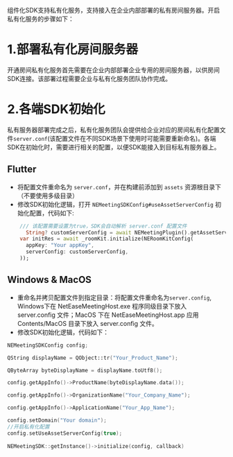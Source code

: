 组件化SDK支持私有化服务，支持接入在企业内部部署的私有房间服务器。开启私有化服务的步骤如下：
 
# 1.部署私有化房间服务器
 
开通房间私有化服务首先需要在企业内部部署企业专用的房间服务器，以供房间SDK连接。该部署过程需要企业与私有化服务团队协作完成。
 
# 2.各端SDK初始化
 
私有服务器部署完成之后，私有化服务团队会提供给企业对应的房间私有化配置文件`server.conf`(该配置文件在不同SDK场景下使用时可能需要重新命名)。各端SDK在初始化时，需要进行相关的配置，以便SDK能接入到目标私有服务器上。
 
## Flutter

 
- 将配置文件重命名为 `server.conf`，并在构建前添加到 `assets` 资源根目录下（不要使用多级目录）
- 修改SDK初始化逻辑，打开 `NEMeetingSDKConfig#useAssetServerConfig` 初始化配置，代码如下:
 
```dart
    /// 该配置需要设置为true，SDK会自动解析 server.conf 配置文件
      String? customServerConfig = await NEMeetingPlugin().getAssetService().loadCustomServer();
    var initRes = await _roomKit.initialize(NERoomKitConfig(
      appKey: "Your appKey",
      serverConfig: customServerConfig,
    ));
```

 
## Windows & MacOS
- 重命名并拷贝配置文件到指定目录：将配置文件重命名为`server.config`, Windows下在 NetEaseMeetingHost.exe 程序同级目录下放入 server.config 文件；MacOS 下在 NetEaseMeetingHost.app 应用 Contents/MacOS 目录下放入 server.config 文件。
- 修改SDK初始化逻辑，代码如下：
  
```c++
NEMeetingSDKConfig config;

QString displayName = QObject::tr("Your_Product_Name");

QByteArray byteDisplayName = displayName.toUtf8();

config.getAppInfo()->ProductName(byteDisplayName.data());

config.getAppInfo()->OrganizationName("Your_Company_Name");

config.getAppInfo()->ApplicationName("Your_App_Name");

config.setDomain("Your domain");
//开启私有化配置
config.setUseAssetServerConfig(true);
	
NEMeetingSDK::getInstance()->initialize(config, callback)
```